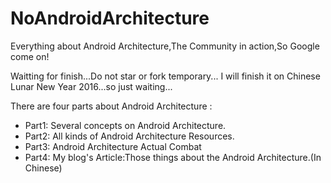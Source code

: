 # NoAndroidArchitecture
Everything about Android Architecture,The Community in action,So Google come on!

Waitting for finish...Do not star or fork temporary... I will finish it on Chinese Lunar New Year 2016...so just waiting...

There are four parts about Android Architecture :

- Part1: Several concepts on Android Architecture.
- Part2: All kinds of Android Architecture Resources.
- Part3: Android Architecture Actual Combat
- Part4: My blog's Article:Those things about the Android Architecture.(In Chinese)

